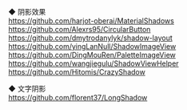 ◆ 阴影效果  
https://github.com/harjot-oberai/MaterialShadows  
https://github.com/Alexrs95/CircularButton  
https://github.com/dmytrodanylyk/shadow-layout  
https://github.com/yingLanNull/ShadowImageView  
https://github.com/DingMouRen/PaletteImageView  
https://github.com/wangjiegulu/ShadowViewHelper  
https://github.com/Hitomis/CrazyShadow  


◆ 文字阴影   
https://github.com/florent37/LongShadow  
